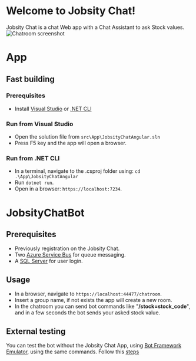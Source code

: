 # Welcome to Jobsity Chat!

Jobsity Chat is a chat Web app with a Chat Assistant to ask Stock values.
![Chatroom screenshot](https://i.postimg.cc/J4f8B9vx/main.png)

# App
## Fast building

### Prerequisites

 - Install [Visual Studio](https://visualstudio.microsoft.com/) or [.NET CLI](https://learn.microsoft.com/en-us/dotnet/core/tools/)
 
### Run from Visual Studio

- Open the solution file from `src\App\JobsityChatAngular.sln`
- Press F5 key and the app will open a browser.

### Run from .NET CLI
- In a terminal, navigate to the .csproj folder using: 
 `cd .\App\JobsityChatAngular`
- Run `dotnet run`.
- Open in a browser: `https://localhost:7234`.

# JobsityChatBot 

## Prerequisites
- Previously registration on the Jobsity Chat.
- Two [Azure Service Bus](https://learn.microsoft.com/en-us/azure/service-bus-messaging/service-bus-messaging-overview) for queue messaging.
- A [SQL Server](https://www.microsoft.com/en-us/sql-server/sql-server-downloads) for user login.

## Usage
- In a browser, navigate to `https://localhost:44477/chatroom`.
- Insert a group name, if not exists the app will create a new room.
- In the chatroom you can send bot commands like "**/stock=stock_code**", and in a few seconds the bot sends your asked stock value.

## External testing

You can test the bot without the Jobsity Chat App, using [Bot Framework Emulator](https://github.com/Microsoft/BotFramework-Emulator/blob/master/README.md), using the same commands.
Follow this [steps](https://github.com/gastonmunoz/jobsitychatapp/blob/main/utils/JobsityChatBot/README.md)

